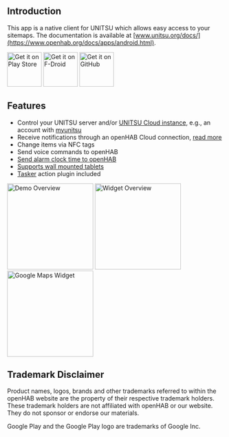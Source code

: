 ## Introduction

This app is a native client for UNITSU which allows easy access to your sitemaps.
The documentation is available at [www.unitsu.org/docs/](https://www.openhab.org/docs/apps/android.html).

<a href="https://play.google.com/store/apps/details?id=org.openhab.habdroid"><img src="https://play.google.com/intl/en_us/badges/images/generic/en_badge_web_generic.png" alt="Get it on Play Store" height="80"></a>
<a href="https://f-droid.org/app/org.openhab.habdroid"><img src="docs/images/get-it-on-fdroid.png" alt="Get it on F-Droid" height="80"></a>
<a href="https://github.com/devops-unitsu/unitsu-android/releases"><img src="assets/direct-apk-download.png" alt="Get it on GitHub" height="80"></a>

## Features
* Control your UNITSU server and/or [UNITSU Cloud instance](https://github.com/devops-unitsu/unitsu-cloud), e.g., an account with [myunitsu](http://www.unitsu.org/)
* Receive notifications through an openHAB Cloud connection, [read more](https://www.unitsu.org/docs/configuration/actions.html#cloud-notification-actions)
* Change items via NFC tags
* Send voice commands to openHAB
* [Send alarm clock time to openHAB](https://www.unitsu.org/docs/apps/android.html#alarm-clock)
* [Supports wall mounted tablets](https://www.unitsu.org/docs/apps/android.html#permanent-deployment)
* [Tasker](https://play.google.com/store/apps/details?id=net.dinglisch.android.taskerm) action plugin included

<img src="docs/images/main-menu.png" alt="Demo Overview" width=200px> <img src="docs/images/widget-overview.png" alt="Widget Overview" width=200px> <img src="docs/images/maps.png" alt="Google Maps Widget" width=200px>


## Trademark Disclaimer

Product names, logos, brands and other trademarks referred to within the openHAB website are the property of their respective trademark holders. These trademark holders are not affiliated with openHAB or our website. They do not sponsor or endorse our materials.

Google Play and the Google Play logo are trademarks of Google Inc.
